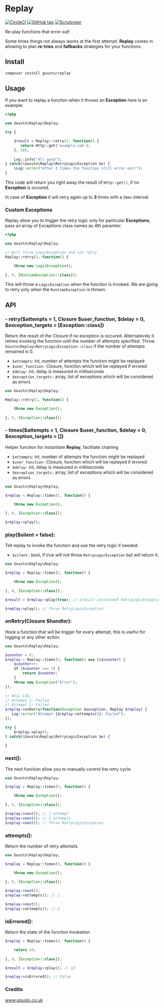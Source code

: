 # Replay

[![CircleCI](https://img.shields.io/circleci/project/github/Gousto/replay.svg)](https://circleci.com/gh/Gousto/replay)
[![GitHub tag](https://img.shields.io/github/tag/Gousto/replay.svg)]()
[![Scrutinizer](https://img.shields.io/scrutinizer/g/Gousto/replay.svg)](https://scrutinizer-ci.com/g/Gousto/replay)

Re-play functions that error out! 

Some times things not always works at the first attempt. 
**Replay** comes in allowing to plan **re-tries** and **fallbacks** strategies for your
functions.

## Install

```bash
composer install gousto/replay
```


## Usage

If you want to replay a function when it throws an **Exception** here is an example:
```php
<?php

use Gousto\Replay\Replay;

try {

    $result = Replay::retry(3, function() {
       return Http::get('example.com'); 
    }, 50);
    
    Log::info("All good");
} catch(\Gousto\Replay\RetryLogicException $e) {
    \Log::error("After 3 times the function still error out!");
}

```
This code will return you right away the result of `Http::get()`, if no **Exception** is occured.

In case of **Exception** it will retry again up to **3** times with a `50ms` interval.


### Custom Exceptions
Replay allow you to trigger the retry logic only for particular **Exceptions**,
pass an array of Exceptions class names as 4th paramter:

```php
<?php

use Gousto\Replay\Replay;

// Will throw LogicException and not retry
Replay::retry(3, function() {

    throw new LogicException();
  
}, 0, [RuntimeException::class]);
```
This will throw a `LogicException` when the function is invoked. 
We are going to retry only when the `RuntimeException` is thrown.

## API

### - retry($attempts = 1, Closure $user_function, $delay = 0, $exception_targets = [Exception::class])
Return the result of the Closure if no exception is occured. Alternatevely it retries invoking the
function until the number of attempts specified. Throw `Gousto\Replay\RetryLogicException::class` if the number
of attempts remained is 0.

- `$attempts`: int, number of attempts the function might be replayed
- `$user_function:` Closure, function which will be replayed if errored
- `$delay:` int, delay is measured in milliseconds
- `$exception_targets:` array, list of exceptions which will be considered as errors

```php
use Gousto\Replay\Replay;

Replay::retry(1, function() {

    throw new Exception();
  
}, 0, [Exception::class]);
```
### - times($attempts = 1, Closure $user_function, $delay = 0, $exception_targets = [])
Helper function for instantiate **Replay**, facilitate chaining

- `$attempts`: int, number of attempts the function might be replayed
- `$user_function:` Closure, function which will be replayed if errored
- `$delay:` int, delay is measured in milliseconds
- `$exception_targets:` array, list of exceptions which will be considered as errors

```php
use Gousto\Replay\Replay;

$replay = Replay::times(1, function() {

    throw new Exception();
  
}, 0, [Exception::class]);

$replay->play();
```

### play($silent = false):
Tell replay to invoke the function and use the retry logic if needed.

- `$silent:` bool, if true will not throw `RetryLogicException` but will return it.

```php
use Gousto\Replay\Replay;

$replay = Replay::times(2, function() {

    throw new Exception();
  
}, 0, [Exception::class]);

$result = $replay->play(true); // $result instanceof RetryLogicException

$replay->play(); // throw RetryLogicException
```

### onRetry(Closure $handler):
Hook a function that will be trigger for every attempt, this is useful for logging or
any other action.

```php
use Gousto\Replay\Replay;

$counter = 0;
$replay = Replay::times(3, function() use (&$counter) {
    $counter++;
    if ($counter === 3) {
        return $counter;
    }
    throw new Exception("Error"); 
});

// WILL LOG:
// Attempt 1: Failed
// Attempt 2: Failed
$replay->onRetry(function(Exception $exception, Replay $replay) {
   Log::error("Attempt {$replay->attempts()}: Failed"); 
});

try {
    $replay->play();
} catch(\Gousto\Replay\RetryLogicException $e) {
    
}
```

### next():
The next function allow you to manually control the retry cycle

```php
use Gousto\Replay\Replay;

$replay = Replay::times(3, function() {

    throw new Exception();
  
}, 0, [Exception::class]);

$replay->next(); // 1 attempt
$replay->next(); // 2 attempts
$replay->next(); // Throw RetryLogicException
```

### attempts():
Return the number of retry attempts
```php
use Gousto\Replay\Replay;

$replay = Replay::times(3, function() {

    throw new Exception();
  
}, 0, [Exception::class]);

$replay->next();
$replay->attempts(); // 1

$replay->next();
$replay->attempts(); // 2
```


### isErrored():
Return the state of the function invokation

```php
$replay = Replay::times(4, function() {

    return 10;
  
}, 0, [Exception::class]);

$result = $replay->play(); // 10

$replay->isErrored(); // False
```

### Credits

www.gousto.co.uk
